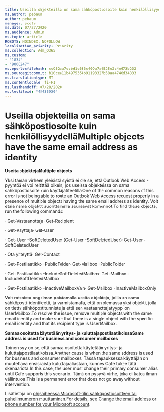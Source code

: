 ```yaml
---
title: Useilla objekteilla on sama sähköpostiosoite kuin henkilöllisyydellä
ms.author: pebaum
author: pebaum
manager: scotv
ms.date: 07/27/2020
ms.audience: Admin
ms.topic: article
ROBOTS: NOINDEX, NOFOLLOW
localization_priority: Priority
ms.collection: Adm_O365
ms.custom:
- "1834"
- "9000247"
ms.openlocfilehash: cc932aa7ecbd1e338c409a7a6525e2c4e673b232
ms.sourcegitcommit: b10cea11b4975354b91193327b58aa4740d34833
ms.translationtype: MT
ms.contentlocale: fi-FI
ms.lasthandoff: 07/28/2020
ms.locfileid: "45438930"
---
```

# <a name="multiple-objects-have-the-same-email-address-as-identity"></a><span data-ttu-id="9237e-102">Useilla objekteilla on sama sähköpostiosoite kuin henkilöllisyydellä</span><span class="sxs-lookup"><span data-stu-id="9237e-102">Multiple objects have the same email address as identity</span></span>

<span data-ttu-id="9237e-103">**Useita objekteja**</span><span class="sxs-lookup"><span data-stu-id="9237e-103">**Multiple objects**</span></span>

<span data-ttu-id="9237e-104">Yksi tämän virheen yleisistä syistä ei ole se, että Outlook Web Access -pyyntöä ei voi reitittää oikein, jos useissa objekteissa on sama sähköpostiosoite kuin käyttäjätiteetillä.</span><span class="sxs-lookup"><span data-stu-id="9237e-104">One of the common reasons of this error is not being able to route an Outlook Web Access request properly in a presence of multiple objects having the same email address as identity.</span></span> <span data-ttu-id="9237e-105">Voit etsiä nämä objektit suorittamalla seuraavat komennot:</span><span class="sxs-lookup"><span data-stu-id="9237e-105">To find these objects, run the following commands:</span></span>

<span data-ttu-id="9237e-106">· Get-Vastaanottaja<email address></span><span class="sxs-lookup"><span data-stu-id="9237e-106">· Get-Recipient <email address></span></span>

<span data-ttu-id="9237e-107">· Get-Käyttäjä<email address></span><span class="sxs-lookup"><span data-stu-id="9237e-107">· Get-User <email address></span></span>

<span data-ttu-id="9237e-108">· Get-User <email address> -SoftDeletedUser (Get-User -SoftDeletedUser)</span><span class="sxs-lookup"><span data-stu-id="9237e-108">· Get-User <email address> -SoftDeletedUser</span></span>

<span data-ttu-id="9237e-109">· Ota yhteyttä<email address></span><span class="sxs-lookup"><span data-stu-id="9237e-109">· Get-Contact <email address></span></span>

<span data-ttu-id="9237e-110">· Get-Postilaatikko <email address> -PublicFolder</span><span class="sxs-lookup"><span data-stu-id="9237e-110">· Get-Mailbox <email address> -PublicFolder</span></span>

<span data-ttu-id="9237e-111">· Get-Postilaatikko <email address> -IncludeSoftDeletedMailbox</span><span class="sxs-lookup"><span data-stu-id="9237e-111">· Get-Mailbox <email address> -IncludeSoftDeletedMailbox</span></span>

<span data-ttu-id="9237e-112">· Get-Postilaatikko <email address> -InactiveMailboxVain</span><span class="sxs-lookup"><span data-stu-id="9237e-112">· Get-Mailbox <email address> -InactiveMailboxOnly</span></span>

<span data-ttu-id="9237e-113">Voit ratkaista ongelman poistamalla useita objekteja, joilla on sama sähköposti-identiteetti, ja varmistamalla, että on olemassa yksi objekti, jolla on tietty sähköpostitunniste ja että sen vastaanottajatyyppi on UserMailbox.</span><span class="sxs-lookup"><span data-stu-id="9237e-113">To resolve the issue, remove multiple objects with the same email identity and make sure that there is a single object with the specific email identity and that its recipient type is UserMailbox.</span></span>

<span data-ttu-id="9237e-114">**Samaa osoitetta käytetään yritys- ja kuluttajapostilaatikoissa**</span><span class="sxs-lookup"><span data-stu-id="9237e-114">**Same address is used for business and consumer mailboxes**</span></span>

<span data-ttu-id="9237e-115">Toinen syy on se, että samaa osoitetta käytetään yritys- ja kuluttajapostilaatikoissa.</span><span class="sxs-lookup"><span data-stu-id="9237e-115">Another cause is when the same address is used for business and consumer mailboxes.</span></span> <span data-ttu-id="9237e-116">Tässä tapauksessa käyttäjän on muutettava ensisijaista kuluttajaaliastaan, kunnes Cafe tukee tätä skenaariota.</span><span class="sxs-lookup"><span data-stu-id="9237e-116">In this case, the user must change their primary consumer alias until Cafe supports this scenario.</span></span> <span data-ttu-id="9237e-117">Tämä on pysyvä virhe, joka ei katoa ilman väliintuloa.</span><span class="sxs-lookup"><span data-stu-id="9237e-117">This is a permanent error that does not go away without intervention.</span></span>

<span data-ttu-id="9237e-118">Lisätietoja on [ohjeaiheessa Microsoft-tilin sähköpostiosoitteen tai puhelinnumeron muuttaminen](https://support.microsoft.com/help/11545/microsoft-account-rename-your-personal-account).</span><span class="sxs-lookup"><span data-stu-id="9237e-118">For details, see [Change the email address or phone number for your Microsoft account](https://support.microsoft.com/help/11545/microsoft-account-rename-your-personal-account).</span></span>